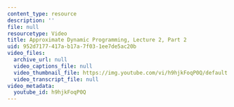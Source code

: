 ```yaml
---
content_type: resource
description: ''
file: null
resourcetype: Video
title: Approximate Dynamic Programming, Lecture 2, Part 2
uid: 952d7177-417a-b17a-7f03-1ee7de5ac20b
video_files:
  archive_url: null
  video_captions_file: null
  video_thumbnail_file: https://img.youtube.com/vi/h9hjkFoqP0Q/default.jpg
  video_transcript_file: null
video_metadata:
  youtube_id: h9hjkFoqP0Q
---
```

